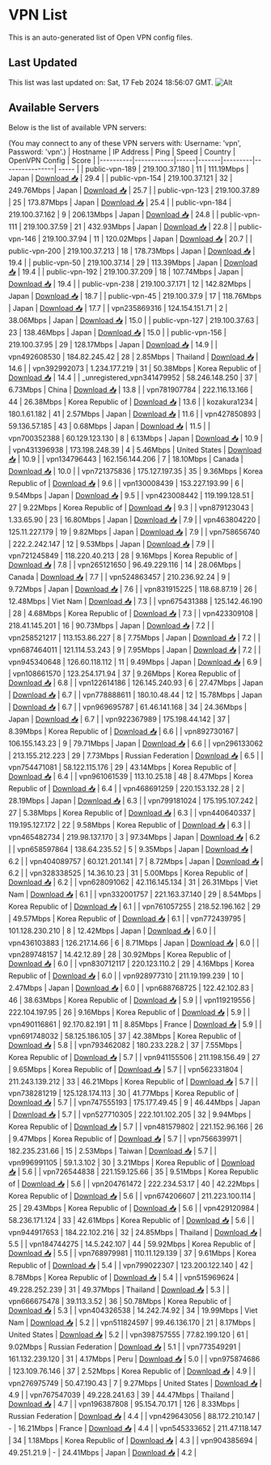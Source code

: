 # VPN List

This is an auto-generated list of Open VPN config files.

## Last Updated

This list was last updated on: Sat, 17 Feb 2024 18:56:07 GMT.
![Alt](https://repobeats.axiom.co/api/embed/186b98318ef1479477931607c1ad7d823f12451f.svg "Repobeats analytics image")

## Available Servers

Below is the list of available VPN servers:

(You may connect to any of these VPN servers with: Username: 'vpn', Password: 'vpn'.)
| Hostname | IP Address | Ping | Speed | Country | OpenVPN Config | Score |
|----------|------------|------|-------|---------|----------------| ----- |
| public-vpn-189 | 219.100.37.180 | 11 | 111.19Mbps | Japan | [Download 📥](./configs/server_0_JP.ovpn) | 29.4 |
| public-vpn-154 | 219.100.37.121 | 32 | 249.76Mbps | Japan | [Download 📥](./configs/server_1_JP.ovpn) | 25.7 |
| public-vpn-123 | 219.100.37.89 | 25 | 173.87Mbps | Japan | [Download 📥](./configs/server_2_JP.ovpn) | 25.4 |
| public-vpn-184 | 219.100.37.162 | 9 | 206.13Mbps | Japan | [Download 📥](./configs/server_3_JP.ovpn) | 24.8 |
| public-vpn-111 | 219.100.37.59 | 21 | 432.93Mbps | Japan | [Download 📥](./configs/server_4_JP.ovpn) | 22.8 |
| public-vpn-146 | 219.100.37.94 | 11 | 120.02Mbps | Japan | [Download 📥](./configs/server_5_JP.ovpn) | 20.7 |
| public-vpn-200 | 219.100.37.213 | 18 | 178.73Mbps | Japan | [Download 📥](./configs/server_6_JP.ovpn) | 19.4 |
| public-vpn-50 | 219.100.37.14 | 29 | 113.39Mbps | Japan | [Download 📥](./configs/server_7_JP.ovpn) | 19.4 |
| public-vpn-192 | 219.100.37.209 | 18 | 107.74Mbps | Japan | [Download 📥](./configs/server_8_JP.ovpn) | 19.4 |
| public-vpn-238 | 219.100.37.171 | 12 | 142.82Mbps | Japan | [Download 📥](./configs/server_9_JP.ovpn) | 18.7 |
| public-vpn-45 | 219.100.37.9 | 17 | 118.76Mbps | Japan | [Download 📥](./configs/server_10_JP.ovpn) | 17.7 |
| vpn235869316 | 124.154.151.71 | 2 | 38.06Mbps | Japan | [Download 📥](./configs/server_11_JP.ovpn) | 15.0 |
| public-vpn-127 | 219.100.37.63 | 23 | 138.46Mbps | Japan | [Download 📥](./configs/server_12_JP.ovpn) | 15.0 |
| public-vpn-156 | 219.100.37.95 | 29 | 128.17Mbps | Japan | [Download 📥](./configs/server_13_JP.ovpn) | 14.9 |
| vpn492608530 | 184.82.245.42 | 28 | 2.85Mbps | Thailand | [Download 📥](./configs/server_14_TH.ovpn) | 14.6 |
| vpn392992073 | 1.234.177.219 | 31 | 50.38Mbps | Korea Republic of | [Download 📥](./configs/server_15_KR.ovpn) | 14.4 |
| _unregistered_vpn341479952 | 58.246.148.250 | 37 | 6.73Mbps | China | [Download 📥](./configs/server_16_CN.ovpn) | 13.8 |
| vpn781907784 | 222.116.13.166 | 44 | 26.38Mbps | Korea Republic of | [Download 📥](./configs/server_17_KR.ovpn) | 13.6 |
| kozakura1234 | 180.1.61.182 | 41 | 2.57Mbps | Japan | [Download 📥](./configs/server_18_JP.ovpn) | 11.6 |
| vpn427850893 | 59.136.57.185 | 43 | 0.68Mbps | Japan | [Download 📥](./configs/server_19_JP.ovpn) | 11.5 |
| vpn700352388 | 60.129.123.130 | 8 | 6.13Mbps | Japan | [Download 📥](./configs/server_20_JP.ovpn) | 10.9 |
| vpn431396938 | 173.198.248.39 | 4 | 5.46Mbps | United States | [Download 📥](./configs/server_21_US.ovpn) | 10.9 |
| vpn134796443 | 162.156.144.206 | 7 | 18.10Mbps | Canada | [Download 📥](./configs/server_22_CA.ovpn) | 10.0 |
| vpn721375836 | 175.127.197.35 | 35 | 9.36Mbps | Korea Republic of | [Download 📥](./configs/server_23_KR.ovpn) | 9.6 |
| vpn130008439 | 153.227.193.99 | 6 | 9.54Mbps | Japan | [Download 📥](./configs/server_24_JP.ovpn) | 9.5 |
| vpn423008442 | 119.199.128.51 | 27 | 9.22Mbps | Korea Republic of | [Download 📥](./configs/server_25_KR.ovpn) | 9.3 |
| vpn879123043 | 1.33.65.90 | 23 | 16.80Mbps | Japan | [Download 📥](./configs/server_26_JP.ovpn) | 7.9 |
| vpn463804220 | 125.11.227.179 | 19 | 9.82Mbps | Japan | [Download 📥](./configs/server_27_JP.ovpn) | 7.9 |
| vpn758656740 | 222.2.242.147 | 12 | 9.53Mbps | Japan | [Download 📥](./configs/server_28_JP.ovpn) | 7.9 |
| vpn721245849 | 118.220.40.213 | 28 | 9.16Mbps | Korea Republic of | [Download 📥](./configs/server_29_KR.ovpn) | 7.8 |
| vpn265121650 | 96.49.229.116 | 14 | 28.06Mbps | Canada | [Download 📥](./configs/server_30_CA.ovpn) | 7.7 |
| vpn524863457 | 210.236.92.24 | 9 | 9.72Mbps | Japan | [Download 📥](./configs/server_31_JP.ovpn) | 7.6 |
| vpn831915225 | 118.68.87.19 | 26 | 12.48Mbps | Viet Nam | [Download 📥](./configs/server_32_VN.ovpn) | 7.3 |
| vpn675431388 | 125.142.46.190 | 28 | 4.68Mbps | Korea Republic of | [Download 📥](./configs/server_33_KR.ovpn) | 7.3 |
| vpn423309108 | 218.41.145.201 | 16 | 90.73Mbps | Japan | [Download 📥](./configs/server_34_JP.ovpn) | 7.2 |
| vpn258521217 | 113.153.86.227 | 8 | 7.75Mbps | Japan | [Download 📥](./configs/server_35_JP.ovpn) | 7.2 |
| vpn687464011 | 121.114.53.243 | 9 | 7.95Mbps | Japan | [Download 📥](./configs/server_36_JP.ovpn) | 7.2 |
| vpn945340648 | 126.60.118.112 | 11 | 9.49Mbps | Japan | [Download 📥](./configs/server_37_JP.ovpn) | 6.9 |
| vpn108661570 | 123.254.171.94 | 37 | 9.26Mbps | Korea Republic of | [Download 📥](./configs/server_38_KR.ovpn) | 6.8 |
| vpn122614186 | 126.145.240.93 | 6 | 27.47Mbps | Japan | [Download 📥](./configs/server_39_JP.ovpn) | 6.7 |
| vpn778888611 | 180.10.48.44 | 12 | 15.78Mbps | Japan | [Download 📥](./configs/server_40_JP.ovpn) | 6.7 |
| vpn969695787 | 61.46.141.168 | 34 | 24.36Mbps | Japan | [Download 📥](./configs/server_41_JP.ovpn) | 6.7 |
| vpn922367989 | 175.198.44.142 | 37 | 8.39Mbps | Korea Republic of | [Download 📥](./configs/server_42_KR.ovpn) | 6.6 |
| vpn892730167 | 106.155.143.23 | 9 | 79.71Mbps | Japan | [Download 📥](./configs/server_43_JP.ovpn) | 6.6 |
| vpn296133062 | 213.155.212.223 | 29 | 7.73Mbps | Russian Federation | [Download 📥](./configs/server_44_RU.ovpn) | 6.5 |
| vpn754471081 | 58.122.115.176 | 29 | 43.14Mbps | Korea Republic of | [Download 📥](./configs/server_45_KR.ovpn) | 6.4 |
| vpn961061539 | 113.10.25.18 | 48 | 8.47Mbps | Korea Republic of | [Download 📥](./configs/server_46_KR.ovpn) | 6.4 |
| vpn468691259 | 220.153.132.28 | 2 | 28.19Mbps | Japan | [Download 📥](./configs/server_47_JP.ovpn) | 6.3 |
| vpn799181024 | 175.195.107.242 | 27 | 5.38Mbps | Korea Republic of | [Download 📥](./configs/server_48_KR.ovpn) | 6.3 |
| vpn440640337 | 119.195.127.172 | 22 | 9.58Mbps | Korea Republic of | [Download 📥](./configs/server_49_KR.ovpn) | 6.3 |
| vpn465482734 | 219.98.137.170 | 3 | 97.34Mbps | Japan | [Download 📥](./configs/server_50_JP.ovpn) | 6.2 |
| vpn658597864 | 138.64.235.52 | 5 | 9.35Mbps | Japan | [Download 📥](./configs/server_51_JP.ovpn) | 6.2 |
| vpn404089757 | 60.121.201.141 | 7 | 8.72Mbps | Japan | [Download 📥](./configs/server_52_JP.ovpn) | 6.2 |
| vpn328338525 | 14.36.10.23 | 31 | 5.00Mbps | Korea Republic of | [Download 📥](./configs/server_53_KR.ovpn) | 6.2 |
| vpn628091062 | 42.116.145.134 | 31 | 26.31Mbps | Viet Nam | [Download 📥](./configs/server_54_VN.ovpn) | 6.1 |
| vpn332001757 | 221.163.37.140 | 29 | 8.54Mbps | Korea Republic of | [Download 📥](./configs/server_55_KR.ovpn) | 6.1 |
| vpn761057255 | 218.52.196.162 | 29 | 49.57Mbps | Korea Republic of | [Download 📥](./configs/server_56_KR.ovpn) | 6.1 |
| vpn772439795 | 101.128.230.210 | 8 | 12.42Mbps | Japan | [Download 📥](./configs/server_57_JP.ovpn) | 6.0 |
| vpn436103883 | 126.217.14.66 | 6 | 8.71Mbps | Japan | [Download 📥](./configs/server_58_JP.ovpn) | 6.0 |
| vpn289748157 | 14.42.12.89 | 28 | 30.92Mbps | Korea Republic of | [Download 📥](./configs/server_59_KR.ovpn) | 6.0 |
| vpn830712117 | 220.123.110.2 | 29 | 4.16Mbps | Korea Republic of | [Download 📥](./configs/server_60_KR.ovpn) | 6.0 |
| vpn928977310 | 211.19.199.239 | 10 | 2.47Mbps | Japan | [Download 📥](./configs/server_61_JP.ovpn) | 6.0 |
| vpn688768725 | 122.42.102.83 | 46 | 38.63Mbps | Korea Republic of | [Download 📥](./configs/server_62_KR.ovpn) | 5.9 |
| vpn119219556 | 222.104.197.95 | 26 | 9.16Mbps | Korea Republic of | [Download 📥](./configs/server_63_KR.ovpn) | 5.9 |
| vpn490116861 | 92.170.82.191 | 11 | 8.85Mbps | France | [Download 📥](./configs/server_64_FR.ovpn) | 5.9 |
| vpn691748032 | 58.125.186.105 | 37 | 42.38Mbps | Korea Republic of | [Download 📥](./configs/server_65_KR.ovpn) | 5.8 |
| vpn793462082 | 180.233.228.2 | 37 | 7.55Mbps | Korea Republic of | [Download 📥](./configs/server_66_KR.ovpn) | 5.7 |
| vpn941155506 | 211.198.156.49 | 27 | 9.65Mbps | Korea Republic of | [Download 📥](./configs/server_67_KR.ovpn) | 5.7 |
| vpn562331804 | 211.243.139.212 | 33 | 46.21Mbps | Korea Republic of | [Download 📥](./configs/server_68_KR.ovpn) | 5.7 |
| vpn738281219 | 125.128.174.113 | 30 | 41.77Mbps | Korea Republic of | [Download 📥](./configs/server_69_KR.ovpn) | 5.7 |
| vpn747555193 | 175.177.49.45 | 9 | 46.44Mbps | Japan | [Download 📥](./configs/server_70_JP.ovpn) | 5.7 |
| vpn527710305 | 222.101.102.205 | 32 | 9.94Mbps | Korea Republic of | [Download 📥](./configs/server_71_KR.ovpn) | 5.7 |
| vpn481579802 | 221.152.96.166 | 26 | 9.47Mbps | Korea Republic of | [Download 📥](./configs/server_72_KR.ovpn) | 5.7 |
| vpn756639971 | 182.235.231.66 | 15 | 2.53Mbps | Taiwan | [Download 📥](./configs/server_73_TW.ovpn) | 5.7 |
| vpn996991105 | 59.1.3.102 | 30 | 3.21Mbps | Korea Republic of | [Download 📥](./configs/server_74_KR.ovpn) | 5.6 |
| vpn726544838 | 221.159.125.66 | 35 | 9.51Mbps | Korea Republic of | [Download 📥](./configs/server_75_KR.ovpn) | 5.6 |
| vpn204761472 | 222.234.53.17 | 40 | 42.22Mbps | Korea Republic of | [Download 📥](./configs/server_76_KR.ovpn) | 5.6 |
| vpn674206607 | 211.223.100.114 | 25 | 29.43Mbps | Korea Republic of | [Download 📥](./configs/server_77_KR.ovpn) | 5.6 |
| vpn429120984 | 58.236.171.124 | 33 | 42.61Mbps | Korea Republic of | [Download 📥](./configs/server_78_KR.ovpn) | 5.6 |
| vpn944917653 | 184.22.102.216 | 32 | 24.85Mbps | Thailand | [Download 📥](./configs/server_79_TH.ovpn) | 5.5 |
| vpn184744275 | 14.5.242.107 | 44 | 59.92Mbps | Korea Republic of | [Download 📥](./configs/server_80_KR.ovpn) | 5.5 |
| vpn768979981 | 110.11.129.139 | 37 | 9.61Mbps | Korea Republic of | [Download 📥](./configs/server_81_KR.ovpn) | 5.4 |
| vpn799022307 | 123.200.122.140 | 42 | 8.78Mbps | Korea Republic of | [Download 📥](./configs/server_82_KR.ovpn) | 5.4 |
| vpn515969624 | 49.228.252.239 | 31 | 49.37Mbps | Thailand | [Download 📥](./configs/server_83_TH.ovpn) | 5.3 |
| vpn666675478 | 39.113.3.52 | 36 | 50.78Mbps | Korea Republic of | [Download 📥](./configs/server_84_KR.ovpn) | 5.3 |
| vpn404326538 | 14.242.74.92 | 34 | 19.99Mbps | Viet Nam | [Download 📥](./configs/server_85_VN.ovpn) | 5.2 |
| vpn511824597 | 99.46.136.170 | 21 | 8.17Mbps | United States | [Download 📥](./configs/server_86_US.ovpn) | 5.2 |
| vpn398757555 | 77.82.199.120 | 61 | 9.02Mbps | Russian Federation | [Download 📥](./configs/server_87_RU.ovpn) | 5.1 |
| vpn773549291 | 161.132.239.120 | 31 | 4.17Mbps | Peru | [Download 📥](./configs/server_88_PE.ovpn) | 5.0 |
| vpn975874686 | 123.109.76.146 | 37 | 2.52Mbps | Korea Republic of | [Download 📥](./configs/server_89_KR.ovpn) | 4.9 |
| vpn276975749 | 50.47.190.43 | 7 | 9.27Mbps | United States | [Download 📥](./configs/server_90_US.ovpn) | 4.9 |
| vpn767547039 | 49.228.241.63 | 39 | 44.47Mbps | Thailand | [Download 📥](./configs/server_91_TH.ovpn) | 4.7 |
| vpn196387808 | 95.154.70.171 | 126 | 8.33Mbps | Russian Federation | [Download 📥](./configs/server_92_RU.ovpn) | 4.4 |
| vpn429643056 | 88.172.210.147 | - | 16.21Mbps | France | [Download 📥](./configs/server_93_FR.ovpn) | 4.4 |
| vpn545333652 | 211.47.118.147 | 34 | 1.18Mbps | Korea Republic of | [Download 📥](./configs/server_94_KR.ovpn) | 4.3 |
| vpn904385694 | 49.251.21.9 | - | 24.41Mbps | Japan | [Download 📥](./configs/server_95_JP.ovpn) | 4.2 |
